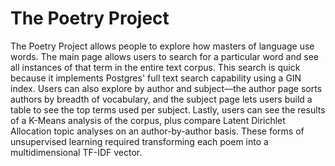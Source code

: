 <h1>The Poetry Project</h1>

The Poetry Project allows people to explore how masters of language use words. The main page allows users to search for a particular word and see all instances of that term in the entire text corpus. This search is quick because it implements Postgres' full text search capability using a GIN index. Users can also explore by author and subject—the author page sorts authors by breadth of vocabulary, and the subject page lets users build a table to see the top terms used per subject. Lastly, users can see the results of a K-Means analysis of the corpus, plus compare Latent Dirichlet Allocation topic analyses on an author-by-author basis. These forms of unsupervised learning required transforming each poem into a multidimensional TF-IDF vector.
